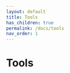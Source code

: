 ```yaml
---
layout: default
title: Tools
has_children: true
permalink: /docs/tools
nav_order: 1
---
```



# Tools